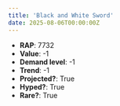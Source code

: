 ```yaml
---
title: 'Black and White Sword'
date: 2025-08-06T00:00:00Z
---
```

- **RAP**: 7732
- **Value**: -1
- **Demand level**: -1
- **Trend**: -1
- **Projected?**: True
- **Hyped?**: True
- **Rare?**: True
